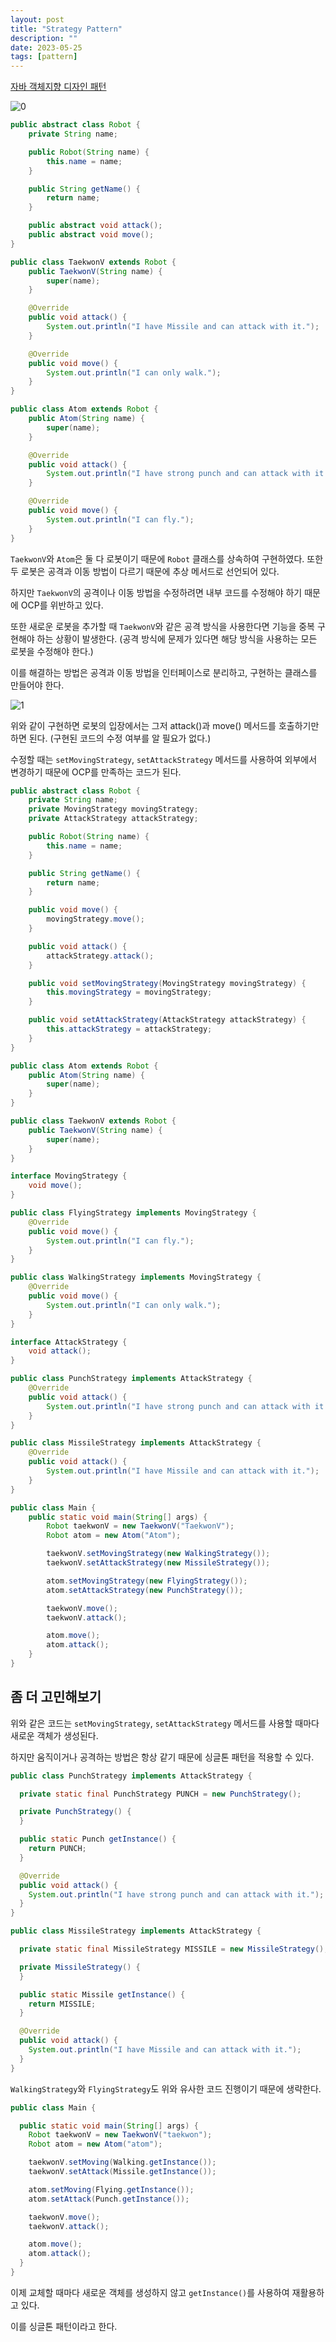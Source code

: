 ```yaml
---
layout: post
title: "Strategy Pattern"
description: ""
date: 2023-05-25
tags: [pattern]
---
```


<a href="http://www.yes24.com/Product/Goods/12501269">자바 객체지향 디자인 패턴</a>

![0](/assets/images/strategy-pattern/0.png)

```java
public abstract class Robot {
    private String name;

    public Robot(String name) {
        this.name = name;
    }

    public String getName() {
        return name;
    }

    public abstract void attack();
    public abstract void move();
}

public class TaekwonV extends Robot {
    public TaekwonV(String name) {
        super(name);
    }

    @Override
    public void attack() {
        System.out.println("I have Missile and can attack with it.");
    }

    @Override
    public void move() {
        System.out.println("I can only walk.");
    }
}

public class Atom extends Robot {
    public Atom(String name) {
        super(name);
    }

    @Override
    public void attack() {
        System.out.println("I have strong punch and can attack with it.");
    }

    @Override
    public void move() {
        System.out.println("I can fly.");
    }
}
```

`TaekwonV`와 `Atom`은 둘 다 로봇이기 때문에 `Robot` 클래스를 상속하여 구현하였다. 또한 두 로봇은 공격과 이동 방법이 다르기 때문에 추상 메서드로 선언되어 있다.

하지만 `TaekwonV`의 공격이나 이동 방법을 수정하려면 내부 코드를 수정해야 하기 때문에 OCP를 위반하고 있다.

또한 새로운 로봇을 추가할 때 `TaekwonV`와 같은 공격 방식을 사용한다면 기능을 중복 구현해야 하는 상황이 발생한다. (공격 방식에 문제가 있다면 해당 방식을 사용하는 모든 로봇을 수정해야 한다.)

이를 해결하는 방법은 공격과 이동 방법을 인터페이스로 분리하고, 구현하는 클래스를 만들어야 한다.

![1](/assets/images/strategy-pattern/1.png)

위와 같이 구현하면 로봇의 입장에서는 그저 attack()과 move() 메서드를 호출하기만 하면 된다. (구현된 코드의 수정 여부를 알 필요가 없다.) 

수정할 때는 `setMovingStrategy`, `setAttackStrategy` 메서드를 사용하여 외부에서 변경하기 때문에 OCP를 만족하는 코드가 된다.

```java
public abstract class Robot {
    private String name;
    private MovingStrategy movingStrategy;
    private AttackStrategy attackStrategy;

    public Robot(String name) {
        this.name = name;
    }

    public String getName() {
        return name;
    }

    public void move() {
        movingStrategy.move();
    }

    public void attack() {
        attackStrategy.attack();
    }

    public void setMovingStrategy(MovingStrategy movingStrategy) {
        this.movingStrategy = movingStrategy;
    }

    public void setAttackStrategy(AttackStrategy attackStrategy) {
        this.attackStrategy = attackStrategy;
    }
}
```

```java
public class Atom extends Robot {
    public Atom(String name) {
        super(name);
    }
}

public class TaekwonV extends Robot {
    public TaekwonV(String name) {
        super(name);
    }
}

interface MovingStrategy {
    void move();
}

public class FlyingStrategy implements MovingStrategy {
    @Override
    public void move() {
        System.out.println("I can fly.");
    }
}

public class WalkingStrategy implements MovingStrategy {
    @Override
    public void move() {
        System.out.println("I can only walk.");
    }
}

interface AttackStrategy {
    void attack();
}

public class PunchStrategy implements AttackStrategy {
    @Override
    public void attack() {
        System.out.println("I have strong punch and can attack with it.");
    }
}

public class MissileStrategy implements AttackStrategy {
    @Override
    public void attack() {
        System.out.println("I have Missile and can attack with it.");
    }
}
```

```java
public class Main {
    public static void main(String[] args) {
        Robot taekwonV = new TaekwonV("TaekwonV");
        Robot atom = new Atom("Atom");

        taekwonV.setMovingStrategy(new WalkingStrategy());
        taekwonV.setAttackStrategy(new MissileStrategy());

        atom.setMovingStrategy(new FlyingStrategy());
        atom.setAttackStrategy(new PunchStrategy());

        taekwonV.move();
        taekwonV.attack();

        atom.move();
        atom.attack();
    }
}
```

## 좀 더 고민해보기

위와 같은 코드는 `setMovingStrategy`, `setAttackStrategy` 메서드를 사용할 때마다 새로운 객체가 생성된다.

하지만 움직이거나 공격하는 방법은 항상 같기 때문에 싱글톤 패턴을 적용할 수 있다.

```java
public class PunchStrategy implements AttackStrategy {

  private static final PunchStrategy PUNCH = new PunchStrategy();

  private PunchStrategy() {
  }

  public static Punch getInstance() {
    return PUNCH;
  }

  @Override
  public void attack() {
    System.out.println("I have strong punch and can attack with it.");
  }
}

public class MissileStrategy implements AttackStrategy {

  private static final MissileStrategy MISSILE = new MissileStrategy();

  private MissileStrategy() {
  }

  public static Missile getInstance() {
    return MISSILE;
  }

  @Override
  public void attack() {
    System.out.println("I have Missile and can attack with it.");
  }
}
```

`WalkingStrategy`와 `FlyingStrategy`도 위와 유사한 코드 진행이기 때문에 생략한다.

```java
public class Main {

  public static void main(String[] args) {
    Robot taekwonV = new TaekwonV("taekwon");
    Robot atom = new Atom("atom");

    taekwonV.setMoving(Walking.getInstance());
    taekwonV.setAttack(Missile.getInstance());

    atom.setMoving(Flying.getInstance());
    atom.setAttack(Punch.getInstance());

    taekwonV.move();
    taekwonV.attack();

    atom.move();
    atom.attack();
  }
}
```

이제 교체할 때마다 새로운 객체를 생성하지 않고 `getInstance()`를 사용하여 재활용하고 있다.

이를 싱글톤 패턴이라고 한다.
